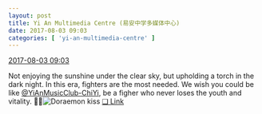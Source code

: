 ```yaml
---
layout: post
title: Yi An Multimedia Centre (易安中学多媒体中心)
date: 2017-08-03 09:03
categories: [ 'yi-an-multimedia-centre' ]
---
```


<div class="weibo-info">
  <a href="http://weibo.com/6196825252/FflKea3hV">2017-08-03 09:03</a>
</div>

Not enjoying the sunshine under the clear sky, but upholding a torch in the dark night. In this era, fighters are the most needed. We wish you could be like [@YiAnMusicClub-ChiYi](http://weibo.com/u/6117581836), be a figher who never loses the youth and vitality. :boar::angel:![Doraemon kiss](http://img.t.sinajs.cn/t4/appstyle/expression/ext/normal/e0/dora_qinqin_org.png) [❏ Link](https://www.youtube.com/watch?v=LK96Yw9bwQ4)
